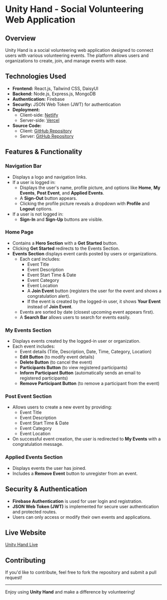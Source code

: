# Unity Hand - Social Volunteering Web Application

## Overview
Unity Hand is a social volunteering web application designed to connect users with various volunteering events. The platform allows users and organizations to create, join, and manage events with ease.

## Technologies Used
- **Frontend:** React.js, Tailwind CSS, DaisyUI
- **Backend:** Node.js, Express.js, MongoDB
- **Authentication:** Firebase
- **Security:** JSON Web Token (JWT) for authentication
- **Deployment:** 
  - Client-side: [Netlify](https://unity-hands.netlify.app/)
  - Server-side: [Vercel](https://vercel.com/)
- **Source Code:**
  - Client: [GitHub Repository](https://github.com/ShafayetHossain/unity-hands-client)
  - Server: [GitHub Repository](https://github.com/ShafayetHossain/unity-hand-server)

## Features & Functionality

### Navigation Bar
- Displays a logo and navigation links.
- If a user is logged in:
  - Displays the user's name, profile picture, and options like **Home**, **My Events**, **Post Event**, and **Applied Events**.
  - A **Sign-Out** button appears.
  - Clicking the profile picture reveals a dropdown with **Profile** and **Logout** options.
- If a user is not logged in:
  - **Sign-In** and **Sign-Up** buttons are visible.

### Home Page
- Contains a **Hero Section** with a **Get Started** button.
- Clicking **Get Started** redirects to the Events Section.
- **Events Section** displays event cards posted by users or organizations.
  - Each card includes:
    - Event Title
    - Event Description
    - Event Start Time & Date
    - Event Category
    - Event Location
    - A **Join Event** button (registers the user for the event and shows a congratulation alert).
    - If the event is created by the logged-in user, it shows **Your Event** instead of **Join Event**.
  - Events are sorted by date (closest upcoming event appears first).
  - A **Search Bar** allows users to search for events easily.

### My Events Section
- Displays events created by the logged-in user or organization.
- Each event includes:
  - Event details (Title, Description, Date, Time, Category, Location)
  - **Edit Button** (to modify event details)
  - **Delete Button** (to cancel the event)
  - **Participants Button** (to view registered participants)
  - **Inform Participant Button** (automatically sends an email to registered participants)
  - **Remove Participant Button** (to remove a participant from the event)

### Post Event Section
- Allows users to create a new event by providing:
  - Event Title
  - Event Description
  - Event Start Time & Date
  - Event Category
  - Event Location
- On successful event creation, the user is redirected to **My Events** with a congratulation message.

### Applied Events Section
- Displays events the user has joined.
- Includes a **Remove Event** button to unregister from an event.

## Security & Authentication
- **Firebase Authentication** is used for user login and registration.
- **JSON Web Token (JWT)** is implemented for secure user authentication and protected routes.
- Users can only access or modify their own events and applications.

## Live Website
[Unity Hand Live](https://unity-hands.netlify.app/)

## Contributing
If you'd like to contribute, feel free to fork the repository and submit a pull request!

---

Enjoy using **Unity Hand** and make a difference by volunteering!

